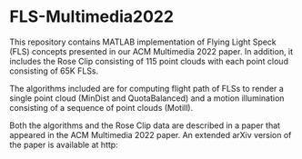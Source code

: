 # FLS-Multimedia2022
This repository contains MATLAB implementation of Flying Light Speck (FLS) concepts presented in our ACM Multimedia 2022 paper.  In addition, it includes the Rose Clip consisting of 115 point clouds with each point cloud consisting of 65K FLSs.  

The algorithms included are for computing flight path of FLSs to render a single point cloud (MinDist and QuotaBalanced) and a motion illumination consisting of a sequence of point clouds (Motill).  

Both the algorithms and the Rose Clip data are described in a paper that appeared in the ACM Multimedia 2022 paper.  An extended arXiv version of the paper is available at http:
